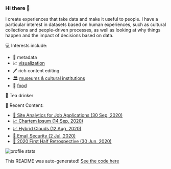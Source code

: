 ### Hi there 👋

<!--
**ct-martin/ct-martin** is a ✨ _special_ ✨ repository because its `README.md` (this file) appears on your GitHub profile.

Here are some ideas to get you started:

- 🔭 I’m currently working on ...
- 🌱 I’m currently learning ...
- 👯 I’m looking to collaborate on ...
- 🤔 I’m looking for help with ...
- 💬 Ask me about ...
- 📫 How to reach me: ...
- 😄 Pronouns: ...
- ⚡ Fun fact: ...
-->

I create experiences that take data and make it useful to people.
I have a particular interest in datasets based on human experiences, such as cultural collections and people-driven processes, as well as looking at why things happen and the impact of decisions based on data.

💻 Interests include:
* 📑 metadata
* 📈 [visualization](https://ctmartin.me/vis/)
* 🖊️ rich content editing
* 🏛 [museums & cultural institutions](https://ctmartin.me/vis/museums/)
* 🥞 [food](https://ctmartin.me/food/)

🍵 Tea drinker

📰 Recent Content:
  * [📝 Site Analytics for Job Applications (30 Sep, 2020)](https://ctmartin.me/blog/2020/09/analytics-for-job-apps/)
  * [📈 Chartem Ipsum (14 Sep, 2020)](https://ctmartin.me/vis/chartem-ipsum/)
  * [📈 Hybrid Clouds (12 Aug, 2020)](https://ctmartin.me/vis/hybrid-cloud/)
  * [📝 Email Security (2 Jul, 2020)](https://ctmartin.me/blog/2020/07/email-security/)
  * [📝 2020 First Half Retrospective (30 Jun, 2020)](https://ctmartin.me/blog/2020/06/2020-first-half/)

<!-- Stats badges -->
![profile stats](https://github-readme-stats.vercel.app/api?username=ct-martin&show_icons=true&count_private=true&include_all_commits=true&hide_rank=true&hide=stars)

This README was auto-generated! [See the code here](https://github.com/ct-martin/ct-martin/)